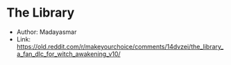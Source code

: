 # The Library
- Author: Madayasmar
- Link: https://old.reddit.com/r/makeyourchoice/comments/14dvzei/the_library_a_fan_dlc_for_witch_awakening_v10/
